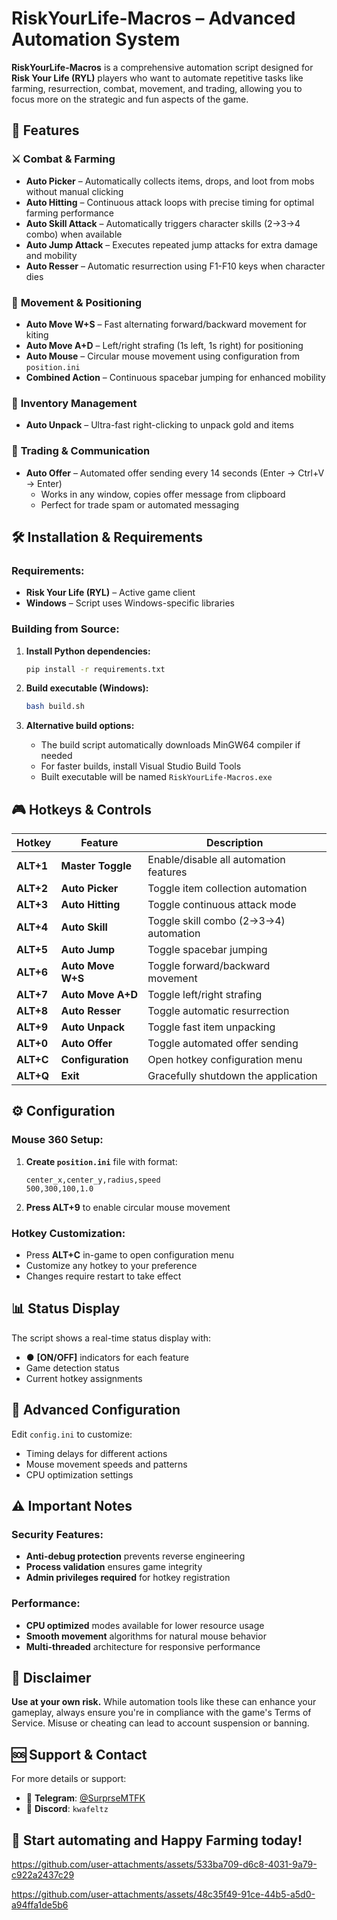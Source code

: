 # RiskYourLife-Macros – Advanced Automation System

**RiskYourLife-Macros** is a comprehensive automation script designed for **Risk Your Life (RYL)** players who want to automate repetitive tasks like farming, resurrection, combat, movement, and trading, allowing you to focus more on the strategic and fun aspects of the game.

## 🚀 Features

### ⚔️ **Combat & Farming**
- **Auto Picker** – Automatically collects items, drops, and loot from mobs without manual clicking
- **Auto Hitting** – Continuous attack loops with precise timing for optimal farming performance
- **Auto Skill Attack** – Automatically triggers character skills (2→3→4 combo) when available
- **Auto Jump Attack** – Executes repeated jump attacks for extra damage and mobility
- **Auto Resser** – Automatic resurrection using F1-F10 keys when character dies

### 🏃 **Movement & Positioning**
- **Auto Move W+S** – Fast alternating forward/backward movement for kiting
- **Auto Move A+D** – Left/right strafing (1s left, 1s right) for positioning
- **Auto Mouse** – Circular mouse movement using configuration from `position.ini`
- **Combined Action** – Continuous spacebar jumping for enhanced mobility

### 🎒 **Inventory Management**
- **Auto Unpack** – Ultra-fast right-clicking to unpack gold and items

### 💬 **Trading & Communication**
- **Auto Offer** – Automated offer sending every 14 seconds (Enter → Ctrl+V → Enter)
  - Works in any window, copies offer message from clipboard
  - Perfect for trade spam or automated messaging

## 🛠️ Installation & Requirements

### Requirements:
- **Risk Your Life (RYL)** – Active game client
- **Windows** – Script uses Windows-specific libraries

### Building from Source:
1. **Install Python dependencies:**
   ```bash
   pip install -r requirements.txt
   ```

2. **Build executable (Windows):**
   ```bash
   bash build.sh
   ```

3. **Alternative build options:**
   - The build script automatically downloads MinGW64 compiler if needed
   - For faster builds, install Visual Studio Build Tools
   - Built executable will be named `RiskYourLife-Macros.exe`

## 🎮 Hotkeys & Controls

| Hotkey | Feature | Description |
|--------|---------|-------------|
| **ALT+1** | **Master Toggle** | Enable/disable all automation features |
| **ALT+2** | **Auto Picker** | Toggle item collection automation |
| **ALT+3** | **Auto Hitting** | Toggle continuous attack mode |
| **ALT+4** | **Auto Skill** | Toggle skill combo (2→3→4) automation |
| **ALT+5** | **Auto Jump** | Toggle spacebar jumping |
| **ALT+6** | **Auto Move W+S** | Toggle forward/backward movement |
| **ALT+7** | **Auto Move A+D** | Toggle left/right strafing |
| **ALT+8** | **Auto Resser** | Toggle automatic resurrection |
| **ALT+9** | **Auto Unpack** | Toggle fast item unpacking |
| **ALT+0** | **Auto Offer** | Toggle automated offer sending |
| **ALT+C** | **Configuration** | Open hotkey configuration menu |
| **ALT+Q** | **Exit** | Gracefully shutdown the application |

## ⚙️ Configuration

### Mouse 360 Setup:
1. **Create `position.ini`** file with format:
   ```
   center_x,center_y,radius,speed
   500,300,100,1.0
   ```
2. **Press ALT+9** to enable circular mouse movement

### Hotkey Customization:
- Press **ALT+C** in-game to open configuration menu
- Customize any hotkey to your preference
- Changes require restart to take effect

## 📊 Status Display

The script shows a real-time status display with:
- ● **[ON/OFF]** indicators for each feature
- Game detection status
- Current hotkey assignments

## 🔧 Advanced Configuration

Edit `config.ini` to customize:
- Timing delays for different actions
- Mouse movement speeds and patterns
- CPU optimization settings

## ⚠️ Important Notes

### Security Features:
- **Anti-debug protection** prevents reverse engineering
- **Process validation** ensures game integrity
- **Admin privileges required** for hotkey registration

### Performance:
- **CPU optimized** modes available for lower resource usage
- **Smooth movement** algorithms for natural mouse behavior
- **Multi-threaded** architecture for responsive performance

## 📃 Disclaimer

**Use at your own risk.** While automation tools like these can enhance your gameplay, always ensure you're in compliance with the game's Terms of Service. Misuse or cheating can lead to account suspension or banning.

## 🆘 Support & Contact

For more details or support:
- 🧵 **Telegram**: [@SurprseMTFK](https://t.me/@SurprseMTFK)
- 💬 **Discord**: `kwafeltz`

## 🚀 **Start automating and Happy Farming today!**

https://github.com/user-attachments/assets/533ba709-d6c8-4031-9a79-c922a2437c29

https://github.com/user-attachments/assets/48c35f49-91ce-44b5-a5d0-a94ffa1de5b6